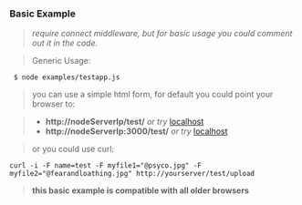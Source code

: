 ### Basic Example


> *require connect middleware, but for basic usage you could comment out it in the code.*

>Generic Usage:


     $ node examples/testapp.js


>you can use a simple html form, for default you could point your browser to:

> - **http://nodeServerIp/test/**   *or try* [localhost](http://localhost:3000/test/)        
> - **http://nodeServerIp:3000/test/**  *or try* [localhost](http://localhost:3000/test/) 


>or you could use curl:

    curl -i -F name=test -F myfile1="@psyco.jpg" -F myfile2="@fearandloathing.jpg" http://yourserver/test/upload
    

> **this basic example is compatible with all older browsers**
